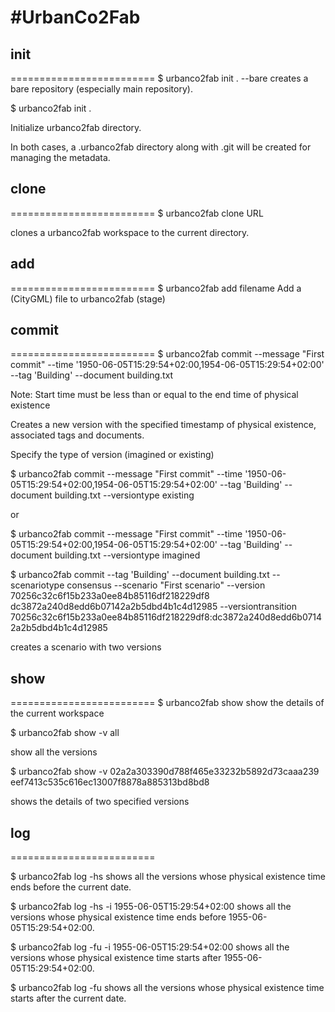 #UrbanCo2Fab
=========================

## init 
=========================
$ urbanco2fab init . --bare
creates a bare repository (especially main repository).

$ urbanco2fab init .

Initialize urbanco2fab directory. 

In both cases, a .urbanco2fab directory along with .git will be created for managing the metadata.

## clone
=========================
$ urbanco2fab clone URL

clones a urbanco2fab workspace to the current directory.

## add
=========================
$ urbanco2fab add filename
Add a (CityGML) file to urbanco2fab (stage)

## commit
=========================
$ urbanco2fab commit --message "First commit" --time '1950-06-05T15:29:54+02:00,1954-06-05T15:29:54+02:00' --tag 'Building' --document building.txt

Note: Start time must be less than or equal to the end time of physical existence

Creates a new version with the specified timestamp of physical existence, associated tags and documents.

Specify the type of version (imagined or existing)

$ urbanco2fab commit --message "First commit" --time '1950-06-05T15:29:54+02:00,1954-06-05T15:29:54+02:00' --tag 'Building' --document building.txt --versiontype existing

or 

$ urbanco2fab commit --message "First commit" --time '1950-06-05T15:29:54+02:00,1954-06-05T15:29:54+02:00' --tag 'Building' --document building.txt --versiontype imagined

$  urbanco2fab commit  --tag 'Building' --document building.txt --scenariotype consensus --scenario "First scenario" --version 70256c32c6f15b233a0ee84b85116df218229df8 dc3872a240d8edd6b07142a2b5dbd4b1c4d12985  --versiontransition 70256c32c6f15b233a0ee84b85116df218229df8:dc3872a240d8edd6b07142a2b5dbd4b1c4d12985

creates a scenario with two versions

## show
=========================
$ urbanco2fab show
show the details of the current workspace

$ urbanco2fab show -v all

show all the versions

$ urbanco2fab show -v 02a2a303390d788f465e33232b5892d73caaa239 eef7413c535c616ec13007f8878a885313bd8bd8 

shows the details of two specified versions

## log
=========================

$ urbanco2fab log -hs
shows all the versions whose physical existence time ends before the current date.

$ urbanco2fab log -hs -i 1955-06-05T15:29:54+02:00
shows all the versions whose physical existence time ends before 1955-06-05T15:29:54+02:00.

$ urbanco2fab log -fu -i 1955-06-05T15:29:54+02:00
shows all the versions whose physical existence time starts after 1955-06-05T15:29:54+02:00.

$ urbanco2fab log -fu 
shows all the versions whose physical existence time starts after the current date.
